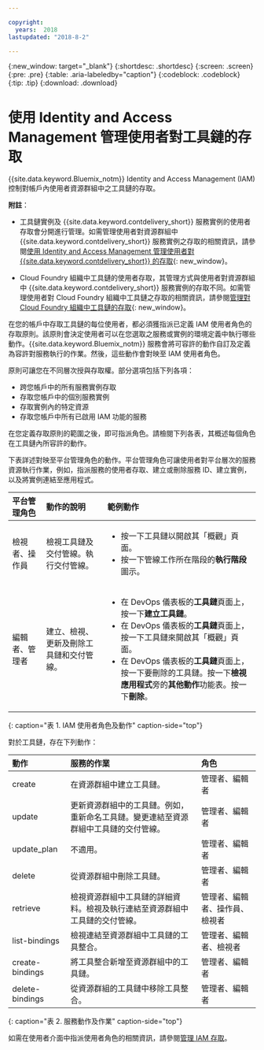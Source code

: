```yaml
---

copyright:
  years:  2018
lastupdated: "2018-8-2"

---
```


{:new_window: target="_blank"}
{:shortdesc: .shortdesc}
{:screen: .screen}
{:pre: .pre}
{:table: .aria-labeledby="caption"}
{:codeblock: .codeblock}
{:tip: .tip}
{:download: .download}


# 使用 Identity and Access Management 管理使用者對工具鏈的存取

{{site.data.keyword.Bluemix_notm}} Identity and Access Management (IAM) 控制對帳戶內使用者資源群組中之工具鏈的存取。 

**附註**： 

* 工具鏈實例及 {{site.data.keyword.contdelivery_short}} 服務實例的使用者存取會分開進行管理。如需管理使用者對資源群組中 {{site.data.keyword.contdelivery_short}} 服務實例之存取的相關資訊，請參閱[使用 Identity and Access Management 管理使用者對 {{site.data.keyword.contdelivery_short}} 的存取](/docs/services/ContinuousDelivery/cd_iam_security.html){: new_window}。

* Cloud Foundry 組織中工具鏈的使用者存取，其管理方式與使用者對資源群組中 {{site.data.keyword.contdelivery_short}} 服務實例的存取不同。如需管理使用者對 Cloud Foundry 組織中工具鏈之存取的相關資訊，請參閱[管理對 Cloud Foundry 組織中工具鏈的存取](/docs/services/ContinuousDelivery/toolchains_using.html#managing_access_orgs.html){: new_window}。

在您的帳戶中存取工具鏈的每位使用者，都必須獲指派已定義 IAM 使用者角色的存取原則。該原則會決定使用者可以在您選取之服務或實例的環境定義中執行哪些動作。{{site.data.keyword.Bluemix_notm}} 服務會將可容許的動作自訂及定義為容許對服務執行的作業。然後，這些動作會對映至 IAM 使用者角色。

原則可讓您在不同層次授與存取權。部分選項包括下列各項： 

* 跨您帳戶中的所有服務實例存取
* 存取您帳戶中的個別服務實例
* 存取實例內的特定資源
* 存取您帳戶中所有已啟用 IAM 功能的服務

在您定義存取原則的範圍之後，即可指派角色。請檢閱下列各表，其概述每個角色在工具鏈內所容許的動作。

下表詳述對映至平台管理角色的動作。平台管理角色可讓使用者對平台層次的服務資源執行作業，例如，指派服務的使用者存取、建立或刪除服務 ID、建立實例，以及將實例連結至應用程式。

| 平台管理角色 | 動作的說明 | 範例動作 |
|:-----------------|:-----------------|:-----------------|
| 檢視者、操作員 | 檢視工具鏈及交付管線。執行交付管線。| <ul><li>按一下工具鏈以開啟其「概觀」頁面。</li><li>按一下管線工作所在階段的**執行階段**圖示。</li></ul> |
| 編輯者、管理者 | 建立、檢視、更新及刪除工具鏈和交付管線。|<ul><li>在 DevOps 儀表板的**工具鏈**頁面上，按一下**建立工具鏈**。</li><li>在 DevOps 儀表板的**工具鏈**頁面上，按一下工具鏈來開啟其「概觀」頁面。</li><li>在 DevOps 儀表板的**工具鏈**頁面上，按一下要刪除的工具鏈。按一下**檢視應用程式**旁的**其他動作**功能表。按一下**刪除**。</li></ul> |
{: caption="表 1. IAM 使用者角色及動作" caption-side="top"}

 對於工具鏈，存在下列動作：

| 動作 | 服務的作業 | 角色
|:-----------------|:-----------------|:--------------|
| create | 在資源群組中建立工具鏈。| 管理者、編輯者 |
| update | 更新資源群組中的工具鏈。例如，重新命名工具鏈。變更連結至資源群組中工具鏈的交付管線。| 管理者、編輯者 |
| update_plan | 不適用。| 管理者、編輯者 |
| delete | 從資源群組中刪除工具鏈。| 管理者、編輯者 |
| retrieve | 檢視資源群組中工具鏈的詳細資料。檢視及執行連結至資源群組中工具鏈的交付管線。| 管理者、編輯者、操作員、檢視者 |
| list-bindings | 檢視連結至資源群組中工具鏈的工具整合。| 管理者、編輯者、檢視者 |
| create-bindings | 將工具整合新增至資源群組中的工具鏈。| 管理者、編輯者 |
| delete-bindings | 從資源群組的工具鏈中移除工具整合。| 管理者、編輯者 |
{: caption="表 2. 服務動作及作業" caption-side="top"}

如需在使用者介面中指派使用者角色的相關資訊，請參閱[管理 IAM 存取](/docs/iam/mngiam.html#iammanidaccser)。

<!--This link is not live in production yet. Use https://console.bluemix.net/docs/iam/iamusermanage.html#iamusermanage until the link above is available in production.-->
